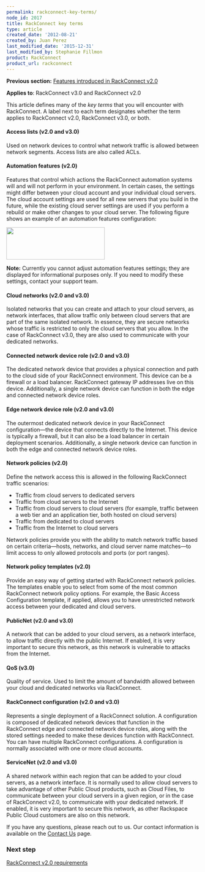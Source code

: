 ```yaml
---
permalink: rackconnect-key-terms/
node_id: 2017
title: RackConnect key terms
type: article
created_date: '2012-08-21'
created_by: Juan Perez
last_modified_date: '2015-12-31'
last_modified_by: Stephanie Fillmon
product: RackConnect
product_url: rackconnect
---
```


**Previous section:** [Features introduced in RackConnect
v2.0](/how-to/features-introduced-in-rackconnect-v20)

**Applies to**: RackConnect v3.0 and RackConnect v2.0

This article defines many of the *key terms* that you will encounter
with RackConnect. A label next to each term designates whether the term
applies to RackConnect v2.0, RackConnect v3.0, or both.

#### Access lists (v2.0 and v3.0)

Used on network devices to control what network traffic is allowed
between network segments. Access lists are also called ACLs.

#### Automation features (v2.0)

Features that control which actions the RackConnect automation systems
will and will not perform in your environment. In certain cases, the
settings might differ between your cloud account and your individual
cloud servers. The cloud account settings are used for all new servers
that you build in the future, while the existing cloud server settings
are used if you perform a rebuild or make other changes to your cloud
server. The following figure shows an example of an automation features
configuration:

<img src="https://8026b2e3760e2433679c-fffceaebb8c6ee053c935e8915a3fbe7.ssl.cf2.rackcdn.com/field/image/Automation.Features.png" width="257" height="84" />

**Note:** Currently you cannot adjust automation features settings; they
are displayed for informational purposes only. If you need to modify
these settings, contact your support team.

#### Cloud networks (v2.0 and v3.0)

Isolated networks that you can create and attach to your cloud servers,
as network interfaces, that allow traffic only between cloud servers
that are part of the same isolated network. In essence, they are secure
networks whose traffic is restricted to only the cloud servers that you
allow. In the case of RackConnect v3.0, they are also used to
communicate with your dedicated networks.

#### Connected network device role (v2.0 and v3.0)

The dedicated network device that provides a physical connection and
path to the cloud side of your RackConnect environment. This device can
be a firewall or a load balancer. RackConnect gateway IP addresses live
on this device. Additionally, a single network device can function in
both the edge and connected network device roles.

#### Edge network device role (v2.0 and v3.0)

The outermost dedicated network device in your RackConnect
configuration&mdash;the device that connects directly to the Internet. This
device is typically a firewall, but it can also be a load balancer in
certain deployment scenarios. Additionally, a single network device can
function in both the edge and connected network device roles.

#### Network policies (v2.0)

Define the network access this is allowed in the following RackConnect
traffic scenarios:

-   Traffic from cloud servers to dedicated servers
-   Traffic from cloud servers to the Internet
-   Traffic from cloud servers to cloud servers (for example, traffic
    between a web tier and an application tier, both hosted on
    cloud servers)
-   Traffic from dedicated to cloud servers
-   Traffic from the Internet to cloud servers

Network policies provide you with the ability to match network traffic
based on certain criteria&mdash;hosts, networks, and cloud server name
matches&mdash;to limit access to only allowed protocols and ports (or port
ranges).

#### Network policy templates (v2.0)

Provide an easy way of getting started with RackConnect network
policies. The templates enable you to select from some of the most
common RackConnect network policy options. For example, the Basic Access
Configuration template, if applied, allows you to have unrestricted
network access between your dedicated and cloud servers.

#### PublicNet (v2.0 and v3.0)

A network that can be added to your cloud servers, as a network
interface, to allow traffic directly with the public Internet. If
enabled, it is very important to secure this network, as this network is
vulnerable to attacks from the Internet.

#### QoS (v3.0)

Quality of service. Used to limit the amount of bandwidth allowed
between your cloud and dedicated networks via RackConnect.

#### RackConnect configuration (v2.0 and v3.0)

Represents a single deployment of a RackConnect solution. A
configuration is composed of dedicated network devices that function in
the RackConnect edge and connected network device roles, along with the
stored settings needed to make these devices function with RackConnect.
You can have multiple RackConnect configurations. A configuration is
normally associated with one or more cloud accounts.

#### ServiceNet (v2.0 and v3.0)

A shared network within each region that can be added to your cloud
servers, as a network interface. It is normally used to allow cloud
servers to take advantage of other Public Cloud products, such as Cloud
Files, to communicate between your cloud servers in a given region, or
in the case of RackConnect v2.0, to communicate with your dedicated
network. If enabled, it is very important to secure this network, as
other Rackspace Public Cloud customers are also on this network.

If you have any questions, please reach out to us. Our contact
information is available on the [Contact
Us](/how-to/support) page.

### Next step

[RackConnect v2.0 requirements](/how-to/rackconnect-v20-requirements)
